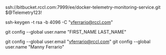ssh://bitbucket.rccl.com:7999/ee/docker-telemetry-monitoring-service.git
$@Telemetry123!

ssh-keygen -t rsa -b 4096 -C "vferrario@rccl.com"

git config --global user.name "FIRST_NAME LAST_NAME"

git config --global user.email "vferrario@rccl.com"
git config --global user.name "Manny Ferrario"
